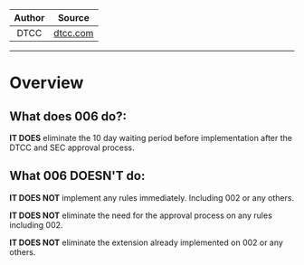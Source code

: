 | Author       | Source       | 
| :-------------: |:-------------:|
|  DTCC | [dtcc.com](https://www.dtcc.com/-/media/Files/Downloads/legal/rule-filings/2021/NSCC/SR-NSCC-2021-006.pdf) | 

---

# Overview

## What does 006 do?:

**IT DOES** eliminate the 10 day waiting period before implementation after the DTCC and SEC approval process.

## What 006 DOESN'T do:

**IT DOES NOT** implement any rules immediately. Including 002 or any others.

**IT DOES NOT** eliminate the need for the approval process on any rules including 002.

**IT DOES NOT** eliminate the extension already implemented on 002 or any others.
